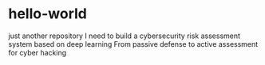 # hello-world
just another repository
I need to build a cybersecurity risk assessment system based on deep learning
From passive defense to active assessment for cyber hacking
